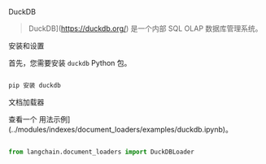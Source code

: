 DuckDB



>DuckDB](https://duckdb.org/) 是一个内部 SQL OLAP 数据库管理系统。



安装和设置



首先，您需要安装 `duckdb` Python 包。



```bash

pip 安装 duckdb

```



文档加载器



查看一个 用法示例](../modules/indexes/document_loaders/examples/duckdb.ipynb)。



```python

from langchain.document_loaders import DuckDBLoader

```


